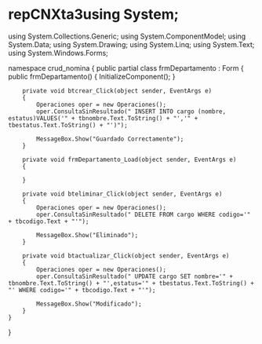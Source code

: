 # repCNXta3using System;
using System.Collections.Generic;
using System.ComponentModel;
using System.Data;
using System.Drawing;
using System.Linq;
using System.Text;
using System.Windows.Forms;

namespace crud_nomina
{
    public partial class frmDepartamento : Form
    {
        public frmDepartamento()
        {
            InitializeComponent();
        }

        private void btcrear_Click(object sender, EventArgs e)
        {
            Operaciones oper = new Operaciones();
            oper.ConsultaSinResultado(" INSERT INTO cargo (nombre, estatus)VALUES('" + tbnombre.Text.ToString() + "','" + tbestatus.Text.ToString() + "')");

            MessageBox.Show("Guardado Correctamente");
        }

        private void frmDepartamento_Load(object sender, EventArgs e)
        {

        }

        private void bteliminar_Click(object sender, EventArgs e)
        {
            Operaciones oper = new Operaciones();
            oper.ConsultaSinResultado(" DELETE FROM cargo WHERE codigo='" + tbcodigo.Text + "'");

            MessageBox.Show("Eliminado");
        }

        private void btactualizar_Click(object sender, EventArgs e)
        {
            Operaciones oper = new Operaciones();
            oper.ConsultaSinResultado(" UPDATE cargo SET nombre='" + tbnombre.Text.ToString() + "',estatus='" + tbestatus.Text.ToString() + "' WHERE codigo='" + tbcodigo.Text + "'");

            MessageBox.Show("Modificado");
        }
    }
}
